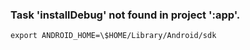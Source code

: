 ### Task 'installDebug' not found in project ':app'.

`export ANDROID_HOME=\$HOME/Library/Android/sdk`

